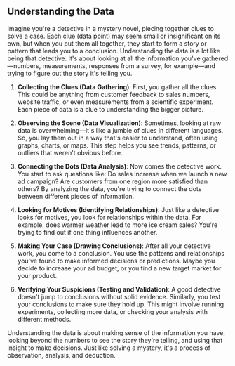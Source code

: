 ## Understanding the Data

Imagine you're a detective in a mystery novel, piecing together clues to solve a case. Each clue (data point) may seem small or insignificant on its own, but when you put them all together, they start to form a story or pattern that leads you to a conclusion. Understanding the data is a lot like being that detective. It's about looking at all the information you've gathered—numbers, measurements, responses from a survey, for example—and trying to figure out the story it's telling you.

1. **Collecting the Clues (Data Gathering)**: First, you gather all the clues. This could be anything from customer feedback to sales numbers, website traffic, or even measurements from a scientific experiment. Each piece of data is a clue to understanding the bigger picture.

2. **Observing the Scene (Data Visualization)**: Sometimes, looking at raw data is overwhelming—it's like a jumble of clues in different languages. So, you lay them out in a way that's easier to understand, often using graphs, charts, or maps. This step helps you see trends, patterns, or outliers that weren't obvious before.

3. **Connecting the Dots (Data Analysis)**: Now comes the detective work. You start to ask questions like: Do sales increase when we launch a new ad campaign? Are customers from one region more satisfied than others? By analyzing the data, you're trying to connect the dots between different pieces of information.

4. **Looking for Motives (Identifying Relationships)**: Just like a detective looks for motives, you look for relationships within the data. For example, does warmer weather lead to more ice cream sales? You're trying to find out if one thing influences another.

5. **Making Your Case (Drawing Conclusions)**: After all your detective work, you come to a conclusion. You use the patterns and relationships you've found to make informed decisions or predictions. Maybe you decide to increase your ad budget, or you find a new target market for your product.

6. **Verifying Your Suspicions (Testing and Validation)**: A good detective doesn't jump to conclusions without solid evidence. Similarly, you test your conclusions to make sure they hold up. This might involve running experiments, collecting more data, or checking your analysis with different methods.

Understanding the data is about making sense of the information you have, looking beyond the numbers to see the story they're telling, and using that insight to make decisions. Just like solving a mystery, it's a process of observation, analysis, and deduction.
